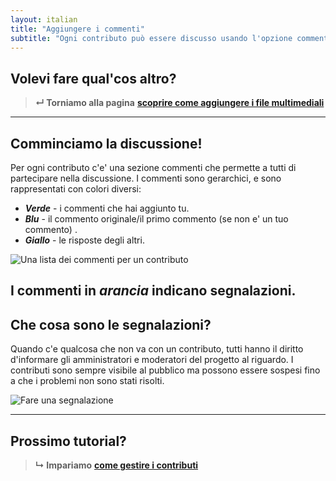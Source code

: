 ```yaml
---
layout: italian
title: "Aggiungere i commenti"
subtitle: "Ogni contributo può essere discusso usando l'opzione commenti.."
---
```


## Volevi fare qual'cos altro?

> **&#8629; Torniamo alla pagina** [**scoprire come aggiungere i file multimediali**](upload-media-files.html)

---

## Comminciamo la discussione!

Per ogni contributo c'e' una sezione commenti che permette a tutti di partecipare nella discussione. I commenti sono gerarchici, e sono rappresentati con colori diversi:

* ***Verde*** - i commenti che hai aggiunto tu.
* ***Blu*** - il commento originale/il primo commento (se non e' un tuo commento) .
* ***Giallo*** - le risposte degli altri.

![Una lista dei commenti per un contributo](/images/it/list-of-comments.png)

I commenti in ***arancia*** indicano segnalazioni.
---

## Che cosa sono le segnalazioni?


Quando c'e qualcosa che non va con un contributo, tutti hanno il diritto d'informare gli amministratori e moderatori del progetto al riguardo. I contributi sono sempre visibile al pubblico ma possono essere sospesi fino a che i problemi non sono stati risolti. 

![Fare una segnalazione](/images/it/reporting-contribution.png)

---

## Prossimo tutorial?

> **&#8627; Impariamo** [**come gestire i contributi**](manage-contributions.html)
